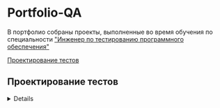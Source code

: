 # Portfolio-QA

В портфолио собраны проекты, выполненные во время обучения по специальности ["Инженер по тестированию программного обеспечения"](https://software-testing.ru/edu/3-online/331-qa-engineer#%D1%83%D1%81%D0%BB%D0%BE%D0%B2%D0%B8%D1%8F)

[Проектирование тестов](#test-design)<br>






## <a name="test-design" />Проектирование тестов

<details><summary>Нарисовать mindmap проекта</summary>
Решение для проекта [ДоДо Пицца](https://dodopizza.ru)

![Mindmap](https://ibb.co/WNZYJrK0)

[Ассоциативная карта в большом разрешении](https://ibb.co/WNZYJrK0)


</details>
